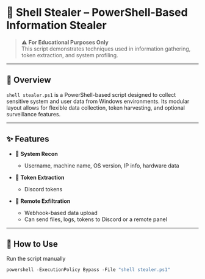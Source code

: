 # 🐚 Shell Stealer – PowerShell-Based Information Stealer

> ⚠️ **For Educational Purposes Only**  
> This script demonstrates techniques used in information gathering, token extraction, and system profiling.

---

## 📄 Overview

`shell stealer.ps1` is a PowerShell-based script designed to collect sensitive system and user data from Windows environments. Its modular layout allows for flexible data collection, token harvesting, and optional surveillance features.

---

## ✨ Features

- 🧠 **System Recon**
  - Username, machine name, OS version, IP info, hardware data

- 🔐 **Token Extraction**
  - Discord tokens 

- 💬 **Remote Exfiltration**
  - Webhook-based data upload
  - Can send files, logs, tokens to Discord or a remote panel

---

## 🚀 How to Use

Run the script manually
```powershell
powershell -ExecutionPolicy Bypass -File "shell stealer.ps1"

